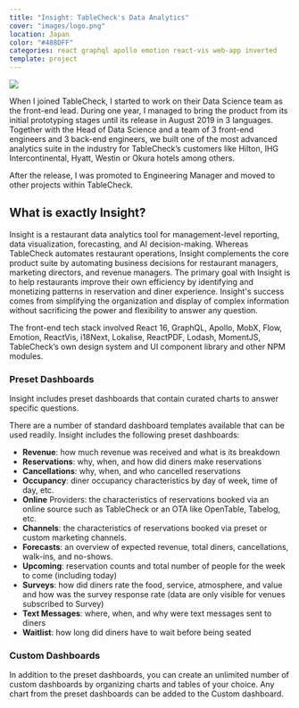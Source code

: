 ```yaml
---
title: "Insight: TableCheck's Data Analytics"
cover: "images/logo.png"
location: Japan
color: "#488DFF"
categories: react graphql apollo emotion react-vis web-app inverted
template: project
---
```


![](/work/insight/images/1.jpg)

When I joined TableCheck, I started to work on their Data Science team as the front-end lead. During one year, I managed to bring the product from its initial prototyping stages until its release in August 2019 in 3 languages. Together with the Head of Data Science and a team of 3 front-end engineers and 3 back-end engineers, we built one of the most advanced analytics suite in the industry for TableCheck’s customers like Hilton, IHG Intercontinental, Hyatt, Westin or Okura hotels among others.

After the release, I was promoted to Engineering Manager and moved to other projects within TableCheck.

## What is exactly Insight?

Insight is a restaurant data analytics tool for management-level reporting, data visualization, forecasting, and AI decision-making. Whereas TableCheck automates restaurant operations, Insight complements the core product suite by automating business decisions for restaurant managers, marketing directors, and revenue managers. The primary goal with Insight is to help restaurants improve their own efficiency by identifying and monetizing patterns in reservation and diner experience. Insight's success comes from simplifying the organization and display of complex information without sacrificing the power and flexibility to answer any question.

The front-end tech stack involved React 16, GraphQL, Apollo, MobX, Flow, Emotion, ReactVis, i18Next, Lokalise, ReactPDF, Lodash, MomentJS, TableCheck’s own design system and UI component library and other NPM modules.

### Preset Dashboards

Insight includes preset dashboards that contain curated charts to answer specific questions.

There are a number of standard dashboard templates available that can be used readily. Insight includes the following preset dashboards:

- **Revenue**: how much revenue was received and what is its breakdown
- **Reservations**: why, when, and how did diners make reservations
- **Cancellations**: why, when, and who cancelled reservations
- **Occupancy**: diner occupancy characteristics by day of week, time of day, etc.
- **Online** Providers: the characteristics of reservations booked via an online source such as TableCheck or an OTA like OpenTable, Tabelog, etc.
- **Channels**: the characteristics of reservations booked via preset or custom marketing channels.
- **Forecasts**: an overview of expected revenue, total diners, cancellations, walk-ins, and no-shows.
- **Upcoming**: reservation counts and total number of people for the week to come (including today)
- **Surveys**: how did diners rate the food, service, atmosphere, and value and how was the survey response rate (data are only visible for venues subscribed to Survey)
- **Text Messages**: where, when, and why were text messages sent to diners
- **Waitlist**: how long did diners have to wait before being seated

### Custom Dashboards

In addition to the preset dashboards, you can create an unlimited number of custom dashboards by organizing charts and tables of your choice. Any chart from the preset dashboards can be added to the Custom dashboard.
